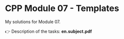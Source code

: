 # CPP Module 07 - Templates

My solutions for Module 07.

👉 Description of the tasks: <b>en.subject.pdf</b>
